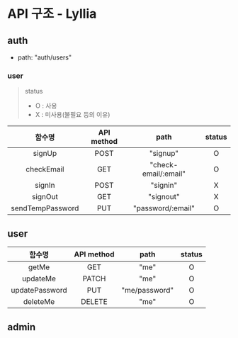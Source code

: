 # API 구조 - Lyllia

## auth

- path: "auth/users"

### user

> status
>
> - O : 사용
> - X : 미사용(불필요 등의 이유)

|      함수명      | API method |         path         | status |
| :--------------: | :--------: | :------------------: | :----: |
|      signUp      |    POST    |       "signup"       |   O    |
|    checkEmail    |    GET     | "check-email/:email" |   O    |
|      signIn      |    POST    |       "signin"       |   X    |
|     signOut      |    GET     |      "signout"       |   X    |
| sendTempPassword |    PUT     |  "password/:email"   |   O    |

## user

|     함수명     | API method |     path      | status |
| :------------: | :--------: | :-----------: | :----: |
|     getMe      |    GET     |     "me"      |   O    |
|    updateMe    |   PATCH    |     "me"      |   O    |
| updatePassword |    PUT     | "me/password" |   O    |
|    deleteMe    |   DELETE   |     "me"      |   O    |

## admin
